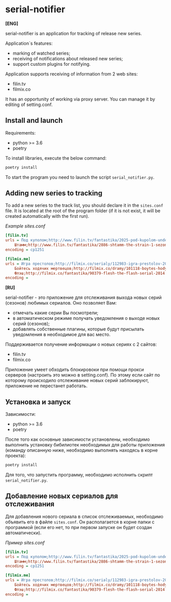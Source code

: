 serial-notifier
===============

**[ENG]**

serial-notifier is an application for tracking of release new series.

Application`s features:
* marking of watched series;
* receiving of notifications about released new series;
* support custom plugins for notifying.

Application supports receiving of information from 2 web sites:

* filin.tv
* filmix.co

It has an opportunity of working via proxy server. You can manage it by editing 
of setting.conf.

## Install and launch

Requirements:
- python >= 3.6
- poetry

To install libraries, execute the below command:

```bash
poetry install
```

To start the program you need to launch the script `serial_notifier.py`.

## Adding new series to tracking

To add a new series to the track list, you should declare it in the
`sites.conf` file. It is located at the root of the program folder (if it 
is not exist, it will be created automatically with the first run).

_Example sites.conf_

```ini
[filin.tv]
urls = Под куполом;http://www.filin.tv/fantastika/2025-pod-kupolom-under-the-dome-1-sezon-onlajn.html
    Штамм;http://www.filin.tv/fantastika/2886-shtamm-the-strain-1-sezon-onlayn.html
encoding = cp1251

[filmix.me]
urls = Игра престолов;http://filmix.co/serialy/112983-igra-prestolov-2016.html
    Бойтесь ходячих мертвецов;http://filmix.co/dramy/101118-boytes-hodyachih-mertvecov-fear-the-walking-dead-serial-2015.html
    Флэш;http://filmix.co/fantastika/90379-flesh-the-flash-serial-2014.html
encoding =
```

**[RU]**

serial-notifier - это приложение для отслеживания выхода новых серий (сезонов) 
любимых сериалов.
Оно позволяет Вам:

* отмечать какие серии Вы посмотрели;
* в автоматическом режиме получать уведомления о выходе новых серий (сезонов);
* добавлять собственные плагины, которые будут присылать уведомления в 
необходимое для вас место.

Поддерживается получение информации о новых сериях с 2 сайтов:

* filin.tv
* filmix.co

Приложение умеет обходить блокировоки при помощи прокси серверов (настроить 
это можно в setting.conf). 
По этому если сайт по которому происходило отслеживание новых серий 
заблокируют, приложение не перестанет работать.

## Установка и запуск

Зависимости:

- python >= 3.6
- poetry

После того как основные зависимости установлены, необходимо выполнить установку
бибилиотек необходимых для работы приложения (команду описанную ниже, 
необходимо выполнять находясь в корне проекта):

```bash
poetry install
```

Для того, что запустить программу, необходимо исполнить скрипт
`serial_notifier.py`.

## Добавление новых сериалов для отслеживания

Для добавления нового сериала в список отслеживаемых, необходимо объявить его в
файле `sites.conf`. Он располагается в корне папки с программой (если его нет,
то при первом запуске он будет создан автоматически).

_Пример sites.conf_

```ini
[filin.tv]
urls = Под куполом;http://www.filin.tv/fantastika/2025-pod-kupolom-under-the-dome-1-sezon-onlajn.html
    Штамм;http://www.filin.tv/fantastika/2886-shtamm-the-strain-1-sezon-onlayn.html
encoding = cp1251

[filmix.me]
urls = Игра престолов;http://filmix.co/serialy/112983-igra-prestolov-2016.html
    Бойтесь ходячих мертвецов;http://filmix.co/dramy/101118-boytes-hodyachih-mertvecov-fear-the-walking-dead-serial-2015.html
    Флэш;http://filmix.co/fantastika/90379-flesh-the-flash-serial-2014.html
encoding =
```